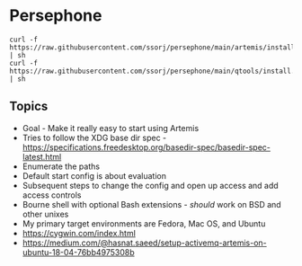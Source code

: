# Persephone

~~~ shell
curl -f https://raw.githubusercontent.com/ssorj/persephone/main/artemis/install.sh | sh
curl -f https://raw.githubusercontent.com/ssorj/persephone/main/qtools/install.sh | sh
~~~

## Topics

 - Goal - Make it really easy to start using Artemis
 - Tries to follow the XDG base dir spec - https://specifications.freedesktop.org/basedir-spec/basedir-spec-latest.html
 - Enumerate the paths
 - Default start config is about evaluation
 - Subsequent steps to change the config and open up access and add access controls
 - Bourne shell with optional Bash extensions - *should* work on BSD and other unixes
 - My primary target environments are Fedora, Mac OS, and Ubuntu
 - https://cygwin.com/index.html
 - https://medium.com/@hasnat.saeed/setup-activemq-artemis-on-ubuntu-18-04-76bb4975308b
